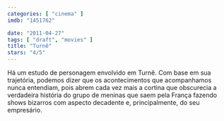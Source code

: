 ```yaml
---
categories: [ "cinema" ]
imdb: "1451762"

date: "2011-04-27"
tags: [ "draft", "movies" ]
title: "Turnê"
stars: "4/5"
---
```

Há um estudo de personagem envolvido em Turnê. Com base em sua trajetória, podemos dizer que os acontecimentos que acompanhamos nunca entendiam, pois abrem cada vez mais a cortina que obscurecia a verdadeira história do grupo de meninas que saem pela França fazendo shows bizarros com aspecto decadente e, principalmente, do seu empresário.
